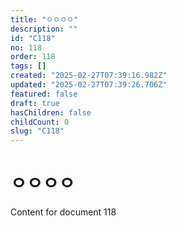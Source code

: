 ```yaml
---
title: "ㅇㅇㅇㅇ"
description: ""
id: "C118"
no: 118
order: 118
tags: []
created: "2025-02-27T07:39:16.982Z"
updated: "2025-02-27T07:39:26.706Z"
featured: false
draft: true
hasChildren: false
childCount: 0
slug: "C118"
---
```


# ㅇㅇㅇㅇ

Content for document 118
